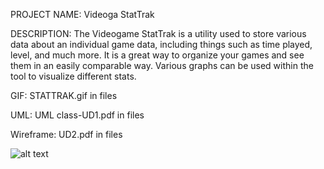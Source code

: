 PROJECT NAME:
Videoga StatTrak

DESCRIPTION:
The Videogame StatTrak is a utility used to store various data about an individual game data, including things such as time played, level, and much more. It is a great way to organize your games and see them in an easily comparable way. Various graphs can be used within the tool to visualize different stats.

GIF:
STATTRAK.gif in files

UML:
UML class-UD1.pdf in files

Wireframe:
UD2.pdf in files

![alt text](https://github.com/kokonior/Java-Projects/blob/main/mphzz%20-%20Videogame%20StatTrak/STATTRAKGIF.gif?raw=true)